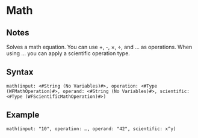 # Math
## Notes
Solves a math equation. You can use +, -, ×, ÷, and … as operations. When using … you can apply a scientific operation type.
## Syntax
```
math(input: <#String (No Variables)#>, operation: <#Type (WFMathOperation)#>, operand: <#String (No Variables)#>, scientific: <#Type (WFScientificMathOperation)#>)
```
## Example
```
math(input: "10", operation: …, operand: "42", scientific: x^y)
```